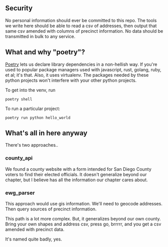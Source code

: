 ## Security

No personal information should ever be committed to this repo.
The tools we write here should be able to read a csv of addresses, then output that same csv amended with columns of precinct information.
No data should be transmitted in bulk to any service.

## What and why "poetry"?

[Poetry][0] lets us declare library dependencies in a non-hellish way.
If you're used to popular package managers used with javascript, rust, golang, ruby, et al; it's that.
Also, it uses virtualenv.
The packages needed by these python projects won't interfere with your other python projects.

To get into the venv, run

    poetry shell

To run a particular project:

    poetry run python hello_world

## What's all in here anyway

There's two approaches..

### county_api

We found a county website with a form intended for San Diego County voters to find their elected officials.
It doesn't generalize beyond our chapter, but I believe has all the information our chapter cares about.

### ewg_parser

This approach would use gis information.
We'll need to geocode addresses.
Then query sources of precinct information.

This path is a lot more complex.
But, it generalizes beyond our own county.
Bring your own shapes and address csv, press go, brrrrr, and you get a csv amended with precinct data.

It's named quite badly, yes.


[0]: https://python-poetry.org/docs/basic-usage/